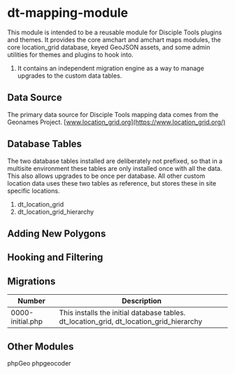 # dt-mapping-module
This module is intended to be a reusable module for Disciple Tools plugins and themes. It provides the core
amchart and amchart maps modules, the core location_grid database, keyed GeoJSON assets, and some admin utilities
for themes and plugins to hook into.

1. It contains an independent migration engine as a way to manage upgrades to the custom data tables. 

## Data Source
The primary data source for Disciple Tools mapping data comes from the Geonames Project. [www.location_grid.org](https://www.location_grid.org/)


## Database Tables
The two database tables installed are deliberately not prefixed, so that in a multisite environment these
tables are only installed once with all the data. This also allows upgrades to be once per database. All other 
custom location data uses these two tables as reference, but stores these in site specific locations.
1. dt_location_grid
1. dt_location_grid_hierarchy

## Adding New Polygons


## Hooking and Filtering

## Migrations
| Number        | Description          
| ------------- |-----------------------------------------------------------------------------------------| 
| 0000-initial.php | This installs the initial database tables. dt_location_grid, dt_location_grid_hierarchy | 


## Other Modules

phpGeo
phpgeocoder
